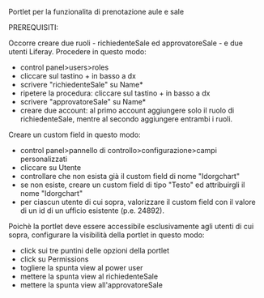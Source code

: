Portlet per la funzionalita di prenotazione aule e sale

PREREQUISITI:

Occorre creare due ruoli - richiedenteSale ed approvatoreSale - e due utenti Liferay. Procedere in questo modo:
- control panel>users>roles
- cliccare sul tastino + in basso a dx
- scrivere "richiedenteSale" su Name*
- ripetere la procedura: cliccare sul tastino + in basso a dx
- scrivere "approvatoreSale" su Name*
- creare due account: al primo account aggiungere solo il ruolo di richiedenteSale, mentre al secondo aggiungere entrambi i ruoli.

Creare un custom field in questo modo:
- control panel>pannello di controllo>configurazione>campi personalizzati
- cliccare su Utente
- controllare che non esista già il custom field di nome "Idorgchart"
- se non esiste, creare un custom field di tipo "Testo" ed attribuirgli il nome "Idorgchart"
- per ciascun utente di cui sopra, valorizzare il custom field con il valore di un id di un ufficio esistente (p.e. 24892).

Poichè la portlet deve essere accessibile esclusivamente agli utenti di cui sopra, configurare la visibilità della portlet in questo modo: 
- click sui tre puntini delle opzioni della portlet
- click su Permissions
- togliere la spunta view al power user
- mettere la spunta view al richiedenteSale
- mettere la spunta view all'approvatoreSale